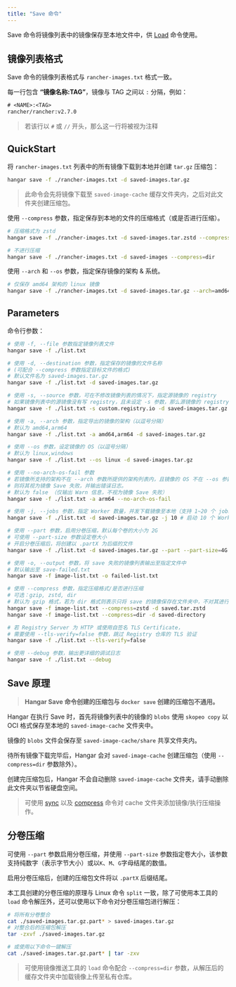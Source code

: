 ```yaml
---
title: "Save 命令"
---
```


Save 命令将镜像列表中的镜像保存至本地文件中，供 [Load](/docs/v1.6/load/load) 命令使用。

## 镜像列表格式

Save 命令的镜像列表格式与 `rancher-images.txt` 格式一致。

每一行包含 **“镜像名称:TAG”**，镜像与 TAG 之间以 `:` 分隔，例如：

```txt
# <NAME>:<TAG>
rancher/rancher:v2.7.0
```

> 若该行以 `#` 或 `//` 开头，那么这一行将被视为注释

## QuickStart

将 `rancher-images.txt` 列表中的所有镜像下载到本地并创建 `tar.gz` 压缩包：

```sh
hangar save -f ./rancher-images.txt -d saved-images.tar.gz
```

> 此命令会先将镜像下载至 `saved-image-cache` 缓存文件夹内，之后对此文件夹创建压缩包。

使用 `--compress` 参数，指定保存到本地的文件的压缩格式（或是否进行压缩）。

```sh
# 压缩格式为 zstd
hangar save -f ./rancher-images.txt -d saved-images.tar.zstd --compress=zstd

# 不进行压缩
hangar save -f ./rancher-images.txt -d saved-images --compress=dir
```

使用 `--arch` 和 `--os` 参数，指定保存镜像的架构 & 系统。

```sh
# 仅保存 amd64 架构的 linux 镜像
hangar save -f ./rancher-images.txt -d saved-images.tar.gz --arch=amd64 --os=linux
```

## Parameters

命令行参数：

```sh
# 使用 -f, --file 参数指定镜像列表文件
hangar save -f ./list.txt

# 使用 -d, --destination 参数，指定保存的镜像的文件名称
# (可配合 --compress 参数指定目标文件的格式)
# 默认文件名为 saved-images.tar.gz
hangar save -f ./list.txt -d saved-images.tar.gz

# 使用 -s, --source 参数，可在不修改镜像列表的情况下，指定源镜像的 registry
# 如果镜像列表中的源镜像没有写 registry，且未设定 -s 参数，那么源镜像的 registry 会被设定为默认的 docker.io
hangar save -f ./list.txt -s custom.registry.io -d saved-images.tar.gz

# 使用 -a, --arch 参数，指定导出的镜像的架构（以逗号分隔）
# 默认为 amd64,arm64
hangar save -f ./list.txt -a amd64,arm64 -d saved-images.tar.gz

# 使用 --os 参数，设定镜像的 OS（以逗号分隔）
# 默认为 linux,windows
hangar save -f ./list.txt --os linux -d saved-images.tar.gz

# 使用 --no-arch-os-fail 参数
# 若镜像所支持的架构不在 --arch 参数所提供的架构列表内，且镜像的 OS 不在 --os 参数所提供的系统列表内，
# 则将其视为镜像 Save 失败，并输出错误日志。
# 默认为 false （仅输出 Warn 信息，不视为镜像 Save 失败）
hangar save -f ./list.txt -a arm64 --no-arch-os-fail

# 使用 -j, --jobs 参数，指定 Worker 数量，并发下载镜像至本地（支持 1~20 个 jobs）
hangar save -f ./list.txt -d saved-images.tar.gz -j 10 # 启动 10 个 Worker

# 使用 --part 参数，启用分卷压缩，默认每个卷的大小为 2G
# 可使用 --part-size 参数设定卷大小
# 开启分卷压缩后，将创建以 .partX 为后缀的文件
hangar save -f ./list.txt -d saved-images.tar.gz --part --part-size=4G # 指定每个分片体积最大为 4G

# 使用 -o, --output 参数，将 save 失败的镜像列表输出至指定文件中
# 默认输出至 save-failed.txt
hangar save -f image-list.txt -o failed-list.txt

# 使用 --compress 参数，指定压缩格式/是否进行压缩
# 可选：gzip, zstd, dir
# 默认为 gzip 格式，若为 dir 格式则表示只将 save 的镜像保存在文件夹中，不对其进行压缩（重命名文件夹）
hangar save -f image-list.txt --compress=zstd -d saved.tar.zstd
hangar save -f image-list.txt --compress=dir -d saved-directory

# 若 Registry Server 为 HTTP 或使用自签名 TLS Certificate，
# 需要使用 --tls-verify=false 参数，跳过 Registry 仓库的 TLS 验证
hangar save -f ./list.txt --tls-verify=false

# 使用 --debug 参数，输出更详细的调试日志
hangar save -f ./list.txt --debug
```

## Save 原理

> **Hangar Save 命令创建的压缩包与 `docker save` 创建的压缩包不通用。**

Hangar 在执行 Save 时，首先将镜像列表中的镜像的 `blobs` 使用 `skopeo copy` 以 OCI 格式保存至本地的 `saved-image-cache` 文件夹中。

镜像的 `blobs` 文件会保存至 `saved-image-cache/share` 共享文件夹内。

待所有镜像下载完毕后，Hangar 会对 `saved-image-cache` 创建压缩包（使用 `--compress=dir` 参数除外）。

创建完压缩包后，Hangar 不会自动删除 `saved-image-cache` 文件夹，请手动删除此文件夹以节省硬盘空间。

> 可使用 [sync](../advanced/sync) 以及 [compress](../advanced/compress) 命令对 cache 文件夹添加镜像/执行压缩操作。

## 分卷压缩

可使用 `--part` 参数启用分卷压缩，并使用 `--part-size` 参数指定卷大小，该参数支持纯数字（表示字节大小）或以`K`、`M`、`G`字母结尾的数值。

启用分卷压缩后，创建的压缩包文件将以 `.partX` 后缀结尾。

本工具创建的分卷压缩的原理与 Linux 命令 `split` 一致，除了可使用本工具的 `load` 命令解压外，还可以使用以下命令对分卷压缩包进行解压：

```sh
# 将所有分卷整合
cat ./saved-images.tar.gz.part* > saved-images.tar.gz
# 对整合后的压缩包解压
tar -zxvf ./saved-images.tar.gz

# 或使用以下命令一键解压
cat ./saved-images.tar.gz.part* | tar -zxv
```

> 可使用镜像推送工具的 `load` 命令配合 `--compress=dir` 参数，从解压后的缓存文件夹中加载镜像上传至私有仓库。
